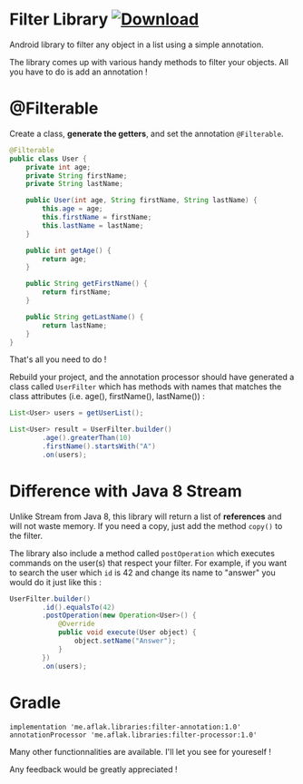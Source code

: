 # Filter Library [ ![Download](https://api.bintray.com/packages/omaflak/maven/filter/images/download.svg) ](https://bintray.com/omaflak/maven/filter/_latestVersion)

Android library to filter any object in a list using a simple annotation.

The library comes up with various handy methods to filter your objects. All you have to do is add an annotation !

# @Filterable

Create a class, **generate the getters**, and set the annotation `@Filterable`.

```Java
@Filterable
public class User {
    private int age;
    private String firstName;
    private String lastName;

    public User(int age, String firstName, String lastName) {
        this.age = age;
        this.firstName = firstName;
        this.lastName = lastName;
    }

    public int getAge() {
        return age;
    }

    public String getFirstName() {
        return firstName;
    }

    public String getLastName() {
        return lastName;
    }
}
```

That's all you need to do !

Rebuild your project, and the annotation processor should have generated a class called `UserFilter` which has methods with names that matches the class attributes (i.e. age(), firstName(), lastName()) :

```Java
List<User> users = getUserList();

List<User> result = UserFilter.builder()
        .age().greaterThan(10)
        .firstName().startsWith("A")
        .on(users);
```

 # Difference with Java 8 Stream
 
 Unlike Stream from Java 8, this library will return a list of **references** and will not waste memory. If you need a copy, just add the method `copy()` to the filter.
 
The library also include a method called `postOperation` which executes commands on the user(s) that respect your filter. For example, if you want to search the user which `id` is 42 and change its name to "answer" you would do it just like this :

```Java
UserFilter.builder()
        .id().equalsTo(42)
        .postOperation(new Operation<User>() {
            @Override
            public void execute(User object) {
                object.setName("Answer");
            }
        })
        .on(users);
 ```
 
 # Gradle

```Gradle
implementation 'me.aflak.libraries:filter-annotation:1.0'
annotationProcessor 'me.aflak.libraries:filter-processor:1.0'
```
 
 Many other functionnalities are available. I'll let you see for youreself !
 
 Any feedback would be greatly appreciated !
